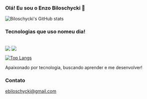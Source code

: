 ### Olá! Eu sou o Enzo Biloschycki 🤝

![Biloschycki's GitHub stats](https://github-readme-stats.vercel.app/api?username=biloschycki&hide=contribs,prs)

### Tecnologias que uso nomeu dia!
<div style="display: inline_block"><br/>
<img align="center" alt"html5" src="https://img.shields.io/badge/HTML5-E34F26?style=for-the-badge&logo=html5&logoColor=white" />
<img align="center" alt"html5" src="https://img.shields.io/badge/CSS-239120?&style=for-the-badge&logo=css3&logoColor=white" />
</div>


[![Top Langs](https://github-readme-stats.vercel.app/api/top-langs/?username=biloschycki)](https://github.com/anuraghazra/github-readme-stats)

Apaixonado por tecnologia, buscando aprender e me desenvolver!

### Contato 
ebiloschycki@gmail.com

